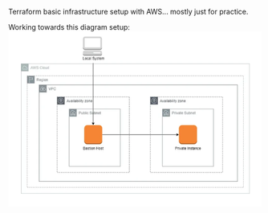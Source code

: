 Terraform basic infrastructure setup with AWS... mostly just for practice.


Working towards this diagram setup:
<img src="./images/sc.png" alt="goal1">
